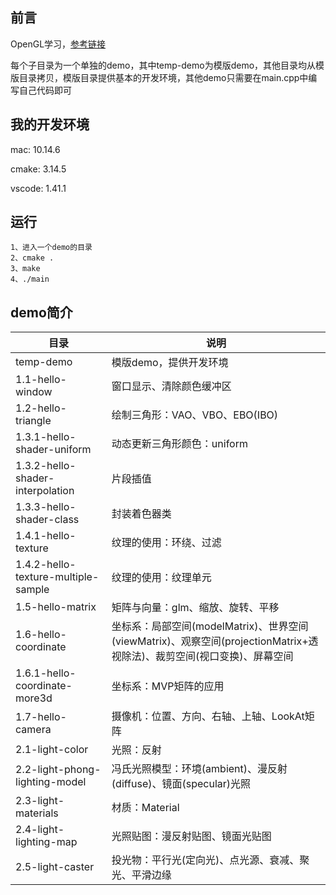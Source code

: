 ## 前言
OpenGL学习，[参考链接](http://daringfireball.net/projects/markdown/syntax)

每个子目录为一个单独的demo，其中temp-demo为模版demo，其他目录均从模版目录拷贝，模版目录提供基本的开发环境，其他demo只需要在main.cpp中编写自己代码即可

## 我的开发环境
mac: 10.14.6

cmake: 3.14.5

vscode: 1.41.1

## 运行
```
1、进入一个demo的目录
2、cmake .
3、make
4、./main
```

## demo简介
目录                 | 说明              |
--------------------|------------------|
temp-demo           |模版demo，提供开发环境|
1.1-hello-window    |窗口显示、清除颜色缓冲区|
1.2-hello-triangle  |绘制三角形：VAO、VBO、EBO(IBO)|
1.3.1-hello-shader-uniform|动态更新三角形颜色：uniform|
1.3.2-hello-shader-interpolation|片段插值|
1.3.3-hello-shader-class|封装着色器类|
1.4.1-hello-texture|纹理的使用：环绕、过滤|
1.4.2-hello-texture-multiple-sample|纹理的使用：纹理单元|
1.5-hello-matrix|矩阵与向量：glm、缩放、旋转、平移|
1.6-hello-coordinate|坐标系：局部空间(modelMatrix)、世界空间(viewMatrix)、观察空间(projectionMatrix+透视除法)、裁剪空间(视口变换)、屏幕空间|
1.6.1-hello-coordinate-more3d|坐标系：MVP矩阵的应用|
1.7-hello-camera|摄像机：位置、方向、右轴、上轴、LookAt矩阵|
2.1-light-color|光照：反射|
2.2-light-phong-lighting-model|冯氏光照模型：环境(ambient)、漫反射(diffuse)、镜面(specular)光照|
2.3-light-materials|材质：Material|
2.4-light-lighting-map|光照贴图：漫反射贴图、镜面光贴图|
2.5-light-caster|投光物：平行光(定向光)、点光源、衰减、聚光、平滑边缘|


